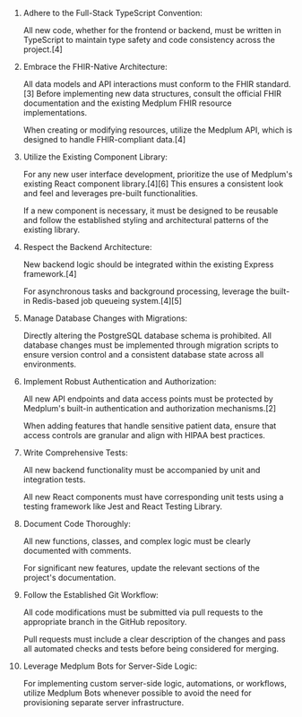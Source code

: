 1. Adhere to the Full-Stack TypeScript Convention:

    All new code, whether for the frontend or backend, must be written in TypeScript to maintain type safety and code consistency across the project.[4]

2. Embrace the FHIR-Native Architecture:

    All data models and API interactions must conform to the FHIR standard.[3] Before implementing new data structures, consult the official FHIR documentation and the existing Medplum FHIR resource implementations.

    When creating or modifying resources, utilize the Medplum API, which is designed to handle FHIR-compliant data.[4]

3. Utilize the Existing Component Library:

    For any new user interface development, prioritize the use of Medplum's existing React component library.[4][6] This ensures a consistent look and feel and leverages pre-built functionalities.

    If a new component is necessary, it must be designed to be reusable and follow the established styling and architectural patterns of the existing library.

4. Respect the Backend Architecture:

    New backend logic should be integrated within the existing Express framework.[4]

    For asynchronous tasks and background processing, leverage the built-in Redis-based job queueing system.[4][5]

5. Manage Database Changes with Migrations:

    Directly altering the PostgreSQL database schema is prohibited. All database changes must be implemented through migration scripts to ensure version control and a consistent database state across all environments.

6. Implement Robust Authentication and Authorization:

    All new API endpoints and data access points must be protected by Medplum's built-in authentication and authorization mechanisms.[2]

    When adding features that handle sensitive patient data, ensure that access controls are granular and align with HIPAA best practices.

7. Write Comprehensive Tests:

    All new backend functionality must be accompanied by unit and integration tests.

    All new React components must have corresponding unit tests using a testing framework like Jest and React Testing Library.

8. Document Code Thoroughly:

    All new functions, classes, and complex logic must be clearly documented with comments.

    For significant new features, update the relevant sections of the project's documentation.

9. Follow the Established Git Workflow:

    All code modifications must be submitted via pull requests to the appropriate branch in the GitHub repository.

    Pull requests must include a clear description of the changes and pass all automated checks and tests before being considered for merging.

10. Leverage Medplum Bots for Server-Side Logic:

    For implementing custom server-side logic, automations, or workflows, utilize Medplum Bots whenever possible to avoid the need for provisioning separate server infrastructure.